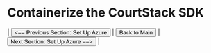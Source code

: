 # Containerize the CourtStack SDK

| <button onclick="SetUpAzure.md"><== Previous Section: Set Up Azure</button> | <button name="button" onclick="README.md">Back to Main</button> | <button name="button" onclick="SetUpAzure.md">Next Section: Set Up Azure ==></button> |
